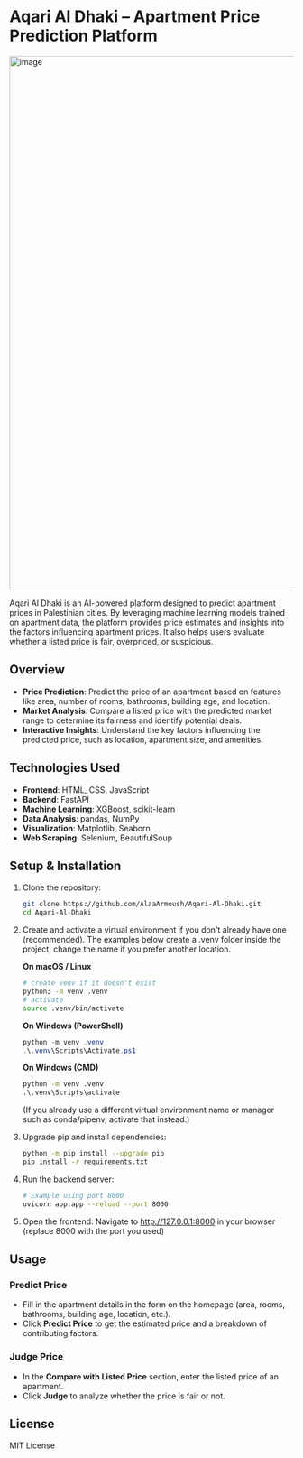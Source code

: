 # Aqari Al Dhaki – Apartment Price Prediction Platform
<img width="1918" height="947" alt="image" src="https://github.com/user-attachments/assets/fac00396-41a2-43d6-a4e8-efa572dc7f26" />

Aqari Al Dhaki is an AI-powered platform designed to predict apartment prices in Palestinian cities. By leveraging machine learning models trained on apartment data, the platform provides price estimates and insights into the factors influencing apartment prices. It also helps users evaluate whether a listed price is fair, overpriced, or suspicious.

## Overview
- **Price Prediction**: Predict the price of an apartment based on features like area, number of rooms, bathrooms, building age, and location.  
- **Market Analysis**: Compare a listed price with the predicted market range to determine its fairness and identify potential deals.  
- **Interactive Insights**: Understand the key factors influencing the predicted price, such as location, apartment size, and amenities.

## Technologies Used
- **Frontend**: HTML, CSS, JavaScript  
- **Backend**: FastAPI  
- **Machine Learning**: XGBoost, scikit-learn  
- **Data Analysis**: pandas, NumPy  
- **Visualization**: Matplotlib, Seaborn  
- **Web Scraping**: Selenium, BeautifulSoup

## Setup & Installation

1. Clone the repository:
   ```bash
   git clone https://github.com/AlaaArmoush/Aqari-Al-Dhaki.git
   cd Aqari-Al-Dhaki
   ```

2. Create and activate a virtual environment if you don't already have one (recommended).
   The examples below create a .venv folder inside the project; change the name if you prefer another location.

   **On macOS / Linux**
   ```bash
   # create venv if it doesn't exist
   python3 -m venv .venv
   # activate
   source .venv/bin/activate
   ```

   **On Windows (PowerShell)**
   ```powershell
   python -m venv .venv
   .\.venv\Scripts\Activate.ps1
   ```

   **On Windows (CMD)**
   ```cmd
   python -m venv .venv
   .\.venv\Scripts\activate
   ```

   (If you already use a different virtual environment name or manager such as conda/pipenv, activate that instead.)

3. Upgrade pip and install dependencies:
   ```bash
   python -m pip install --upgrade pip
   pip install -r requirements.txt
   ```

4. Run the backend server:
   ```bash
   # Example using port 8000
   uvicorn app:app --reload --port 8000
   ```

5. Open the frontend:
   Navigate to http://127.0.0.1:8000 in your browser
   (replace 8000 with the port you used)

## Usage

### Predict Price
- Fill in the apartment details in the form on the homepage (area, rooms, bathrooms, building age, location, etc.).
- Click **Predict Price** to get the estimated price and a breakdown of contributing factors.

### Judge Price
- In the **Compare with Listed Price** section, enter the listed price of an apartment.
- Click **Judge** to analyze whether the price is fair or not.

## License
MIT License
